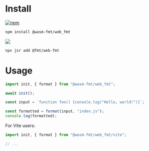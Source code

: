 # Install

[![npm](https://img.shields.io/npm/v/@wasm-fmt/web_fmt)](https://www.npmjs.com/package/@wasm-fmt/web_fmt)

```bash
npm install @wasm-fmt/web_fmt
```

[![](https://jsr.io/badges/@fmt/web-fmt)](https://jsr.io/@fmt/web-fmt)

```bash
npx jsr add @fmt/web-fmt
```

# Usage

```javascript
import init, { format } from "@wasm-fmt/web_fmt";

await init();

const input = `function foo() {console.log("Hello, world!")}`;

const formatted = format(input, "index.js");
console.log(formatted);
```

For Vite users:

```JavaScript
import init, { format } from "@wasm-fmt/web_fmt/vite";

// ...
```
